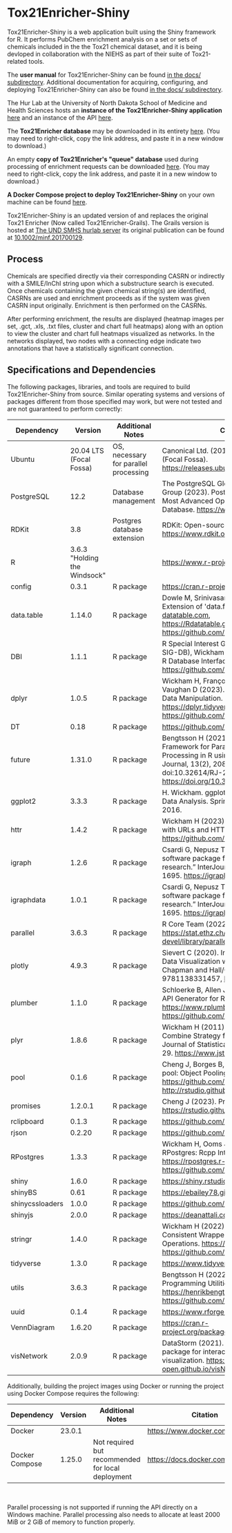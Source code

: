 <h1>Tox21Enricher-Shiny</h1>
Tox21Enricher-Shiny is a web application built using the Shiny framework for R. It performs PubChem enrichment analysis on a set or sets of chemicals included in the the Tox21 chemical dataset, and it is being devloped in collaboration with the NIEHS as part of their suite of Tox21-related tools.

The **user manual** for Tox21Enricher-Shiny can be found [in the docs/ subdirectory](https://github.com/hurlab/tox21enricher/blob/main/docs/Tox21Enricher_Manual.pdf).
Additional documentation for acquiring, configuring, and deploying Tox21Enricher-Shiny can also be found [in the docs/ subdirectory](https://github.com/hurlab/tox21enricher/blob/main/docs/Tox21Enricher_Setup.pdf).

The Hur Lab at the University of North Dakota School of Medicine and Health Sciences hosts an **instance of the Tox21Enricher-Shiny application** [here](http://hurlab.med.und.edu/tox21enricher) and an instance of the API [here](http://hurlab.med.und.edu/tox21enricher-api).

The **Tox21Enricher database** may be downloaded in its entirety [here](http://hurlab.med.und.edu/tox21enricher_db.tar.gz). (You may need to right-click, copy the link address, and paste it in a new window to download.)

An empty **copy of Tox21Enricher's "queue" database** used during processing of enrichment requests can be downloaded [here](http://hurlab.med.und.edu/tox21enricher_queue.sql). (You may need to right-click, copy the link address, and paste it in a new window to download.)

**A Docker Compose project to deploy Tox21Enricher-Shiny** on your own machine can be found [here](http://hurlab.med.und.edu/tox21enricher-docker.zip).

Tox21Enricher-Shiny is an updated version of and replaces the original Tox21 Enricher (Now called Tox21Enricher-Grails). The Grails version is hosted at [The UND SMHS hurlab server](http://hurlab.med.und.edu/tox21enricher-grails/) its original publication can be found at [10.1002/minf.201700129](https://www.doi.org/10.1002/minf.201700129).

<h2>Process</h2>
Chemicals are specified directly via their corresponding CASRN or indirectly with a SMILE/InChI string upon which a substructure search is executed. Once chemicals containing the given chemical string(s) are identified, CASRNs are used and enrichment proceeds as if the system was given CASRN input originally. Enrichment is then performed on the CASRNs.

After performing enrichment, the results are displayed (heatmap images per set, .gct, .xls, .txt files, cluster and chart full heatmaps) along with an option to view the cluster and chart full heatmaps visualized as networks. In the networks displayed, two nodes with a connecting edge indicate two annotations that have a statistically significant connection.

<h2>Specifications and Dependencies</h2>
The following packages, libraries, and tools are required to build Tox21Enricher-Shiny from source. Similar operating systems and versions of packages different from those specified may work, but were not tested and are not guaranteed to perform correctly:

| Dependency       | Version                           | Additional Notes                                      | Citation                                      |
| ---------------- | --------------------------------- | ----------------------------------------------------- | --------------------------------------------- |
| Ubuntu           | 20.04 LTS (Focal Fossa)           | OS, necessary for parallel processing                 | Canonical Ltd. (2018). Ubuntu 20.04.6 LTS (Focal Fossa). https://releases.ubuntu.com/focal/ |
| PostgreSQL       | 12.2                              | Database management                                   | The PostgreSQL Global Development Group (2023). PostgreSQL: The World's Most Advanced Open Source Relational Database. https://www.postgresql.org/
| RDKit            | 3.8                               | Postgres database extension                           | RDKit: Open-source cheminformatics. https://www.rdkit.org |
| R                | 3.6.3 "Holding the Windsock"      |                                                       | https://www.r-project.org/ |
| config           | 0.3.1                             | R package                                             | https://cran.r-project.org/package=config |
| data.table       | 1.14.0                            | R package                                             | Dowle M, Srinivasan A (2023). data.table: Extension of 'data.frame'. https://r-datatable.com, https://Rdatatable.gitlab.io/data.table, https://github.com/Rdatatable/data.table. |
| DBI              | 1.1.1                             | R package                                             | R Special Interest Group on Databases (R-SIG-DB), Wickham H, Müller K (2022). DBI: R Database Interface. https://dbi.r-dbi.org, https://github.com/r-dbi/DBI. |
| dplyr            | 1.0.5                             | R package                                             | Wickham H, François R, Henry L, Müller K, Vaughan D (2023). dplyr: A Grammar of Data Manipulation. https://dplyr.tidyverse.org, https://github.com/tidyverse/dplyr. |
| DT               | 0.18                              | R package                                             | https://github.com/rstudio/DT |
| future           | 1.31.0                            | R package                                             | Bengtsson H (2021). “A Unifying Framework for Parallel and Distributed Processing in R using Futures.” The R Journal, 13(2), 208–227. doi:10.32614/RJ-2021-048, https://doi.org/10.32614/RJ-2021-048. |
| ggplot2          | 3.3.3                             | R package                                             | H. Wickham. ggplot2: Elegant Graphics for Data Analysis. Springer-Verlag New York, 2016. |
| httr             | 1.4.2                             | R package                                             | Wickham H (2023). httr: Tools for Working with URLs and HTTP. https://httr.r-lib.org/, https://github.com/r-lib/httr. |
| igraph           | 1.2.6                             | R package                                             | Csardi G, Nepusz T (2006). “The igraph software package for complex network research.” InterJournal, Complex Systems, 1695. https://igraph.org. |
| igraphdata       | 1.0.1                             | R package                                             | Csardi G, Nepusz T (2006). “The igraph software package for complex network research.” InterJournal, Complex Systems, 1695. https://igraph.org. |
| parallel         | 3.6.3                             | R package                                             | R Core Team (2022). "Package 'parallel'." https://stat.ethz.ch/R-manual/R-devel/library/parallel/doc/parallel.pdf |
| plotly           | 4.9.3                             | R package                                             | Sievert C (2020). Interactive Web-Based Data Visualization with R, plotly, and shiny. Chapman and Hall/CRC. ISBN 9781138331457, https://plotly-r.com. |
| plumber          | 1.1.0                             | R package                                             | Schloerke B, Allen J (2023). plumber: An API Generator for R. https://www.rplumber.io, https://github.com/rstudio/plumber. |
| plyr             | 1.8.6                             | R package                                             | Wickham H (2011). “The Split-Apply-Combine Strategy for Data Analysis.” Journal of Statistical Software, 40(1), 1–29. https://www.jstatsoft.org/v40/i01/. |
| pool             | 0.1.6                             | R package                                             | Cheng J, Borges B, Wickham H (2023). pool: Object Pooling. https://github.com/rstudio/pool, http://rstudio.github.io/pool/. |
| promises         | 1.2.0.1                           | R package                                             | Cheng J (2023). Promises. https://rstudio.github.io/promises/ |
| rclipboard       | 0.1.3                             | R package                                             | https://github.com/sbihorel/rclipboard/ |
| rjson            | 0.2.20                            | R package                                             | https://github.com/alexcb/rjson |
| RPostgres        | 1.3.3                             | R package                                             | Wickham H, Ooms J, Müller K (2023). RPostgres: Rcpp Interface to PostgreSQL. https://rpostgres.r-dbi.org, https://github.com/r-dbi/RPostgres. |
| shiny            | 1.6.0                             | R package                                             | https://shiny.rstudio.com/ |
| shinyBS          | 0.61                              | R package                                             | https://ebailey78.github.io/shinyBS/ |
| shinycssloaders  | 1.0.0                             | R package                                             | https://github.com/daattali/shinycssloaders |
| shinyjs          | 2.0.0                             | R package                                             | https://deanattali.com/shinyjs/ |
| stringr          | 1.4.0                             | R package                                             | Wickham H (2022). stringr: Simple, Consistent Wrappers for Common String Operations. https://stringr.tidyverse.org, https://github.com/tidyverse/stringr. |
| tidyverse        | 1.3.0                             | R package                                             | https://www.tidyverse.org/ |
| utils            | 3.6.3                             | R package                                             | Bengtsson H (2022). R.utils: Various Programming Utilities. https://henrikbengtsson.github.io/R.utils/, https://github.com/HenrikBengtsson/R.utils. |
| uuid             | 0.1.4                             | R package                                             | https://www.rforge.net/uuid/ |
| VennDiagram      | 1.6.20                            | R package                                             | https://cran.r-project.org/package=VennDiagram |
| visNetwork       | 2.0.9                             | R package                                             | DataStorm (2021). visNetwork, an R package for interactive network visualization. https://datastorm-open.github.io/visNetwork/


Additionally, building the project images using Docker or running the project using Docker Compose requires the following:

| Dependency       | Version                           | Additional Notes                                      | Citation                                        |
| ---------------- | --------------------------------- | ----------------------------------------------------- | ----------------------------------------------- |
| Docker           | 23.0.1                            |                                                       | https://www.docker.com/ |
| Docker Compose   | 1.25.0                            | Not required but recommended for local deployment     | https://docs.docker.com/compose/ |

<br/>

Parallel processing is not supported if running the API directly on a Windows machine. Parallel processing also needs to allocate at least 2000 MiB or 2 GiB of memory to function properly.
